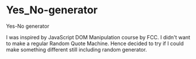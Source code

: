 # Yes_No-generator
Yes-No generator

I was inspired by JavaScript DOM Manipulation course by FCC. I didn't want to make a regular Random Quote Machine. Hence decided to try if I could make something different still including random generator.
